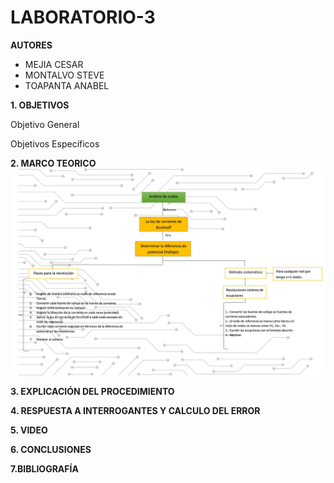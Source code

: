 # LABORATORIO-3

**AUTORES**

- MEJIA CESAR
- MONTALVO STEVE
- TOAPANTA ANABEL

**1. OBJETIVOS**

Objetivo General

Objetivos Específicos

**2. MARCO TEORICO**
![](https://github.com/Anabeltoapanta/LABORATORIO-3/blob/main/Laboratorio%203.jpg)

**3. EXPLICACIÓN DEL PROCEDIMIENTO**



**4. RESPUESTA A INTERROGANTES Y CALCULO DEL ERROR**



**5. VIDEO**


**6. CONCLUSIONES**



**7.BIBLIOGRAFÍA**

